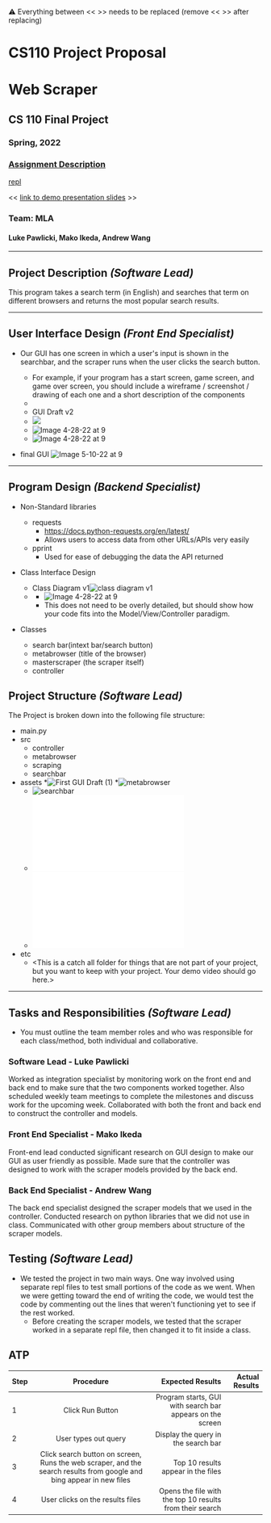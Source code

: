 :warning: Everything between << >> needs to be replaced (remove << >> after replacing)
# CS110 Project Proposal
# Web Scraper
## CS 110 Final Project
### Spring, 2022
### [Assignment Description](https://docs.google.com/document/d/1H4R6yLL7som1lglyXWZ04RvTp_RvRFCCBn6sqv-82ps/edit#)

[repl](https://replit.com/join/aqhcnsdthp-lukepawlicki) 

<< [link to demo presentation slides](#) >>

### Team:  MLA 
#### Luke Pawlicki, Mako Ikeda, Andrew Wang 

***

## Project Description *(Software Lead)*

This program takes a search term (in English) and searches that term on different browsers and returns the most popular search results.
***    

## User Interface Design *(Front End Specialist)*

* Our GUI has one screen in which a user's input is shown in the searchbar, and the scraper runs when the user clicks the search button.
    * For example, if your program has a start screen, game screen, and game over screen, you should include a wireframe / screenshot / drawing of each one and a short description of the components
    * 
    * GUI Draft v2
    * ![](Image%204-28-22%20at%209.24%20AM.jpg)
    * ![Image 4-28-22 at 9](Image%204-28-22%20at%209_2.jpg)
    * ![Image 4-28-22 at 9](Image%204-28-22%20at%209_3.jpg)

* final GUI
![Image 5-10-22 at 9](Image%205-10-22%20at%209.40%20PM.jpg)


***        

## Program Design *(Backend Specialist)*

* Non-Standard libraries
    * requests
      * https://docs.python-requests.org/en/latest/
      * Allows users to access data from other URLs/APIs very easily
    * pprint
      * Used for ease of debugging the data the API returned
* Class Interface Design
  
     * Class Diagram v1![class diagram v1](assets/class_diagram_v1.jpg)
  *
      * ![Image 4-28-22 at 9](Image%204-28-22%20at%209_5.jpg)
    * This does not need to be overly detailed, but should show how your code fits into the Model/View/Controller paradigm.
* Classes
    * search bar(intext bar/search button)
    * metabrowser (title of the browser)
    * masterscraper (the scraper itself)
    * controller

## Project Structure *(Software Lead)*

The Project is broken down into the following file structure:

* main.py
* src
    * controller
    * metabrowser
    * scraping
    * searchbar
* assets
    *![First GUI Draft (1)](First%20GUI%20Draft%20(1).jpg)
    *![metabrowser](metabrowser.jpg)
    * ![searchbar](searchbar.jpg)
    * ![GUI_draft_v2](GUI_draft_v2.pdf)
    * ![class_diagram_v1 (1)](class_diagram_v1%20(1).pdf)
* etc
    * <This is a catch all folder for things that are not part of your project, but you want to keep with your project. Your demo video should go here.>

***

## Tasks and Responsibilities *(Software Lead)*

   * You must outline the team member roles and who was responsible for each class/method, both individual and collaborative.

### Software Lead - Luke Pawlicki

Worked as integration specialist by monitoring work on the front end and back end to make sure that the two components worked together. Also scheduled weekly team meetings to complete the milestones and discuss work for the upcoming week. Collaborated with both the front and back end to construct the controller and models. 

### Front End Specialist - Mako Ikeda

Front-end lead conducted significant research on GUI design to make our GUI as user friendly as possible. Made sure that the controller was designed to work with the scraper models provided by the back end. 

### Back End Specialist - Andrew Wang

The back end specialist designed the scraper models that we used in the controller. Conducted research on python libraries that we did not use in class. Communicated with other group members about structure of the scraper models.

## Testing *(Software Lead)*

* We tested the project in two main ways. One way involved using separate repl files to test small portions of the code as we went. When we were getting toward the end of writing the code, we would test the code by commenting out the lines that weren't functioning yet to see if the rest worked.  
    * Before creating the scraper models, we tested that the scraper worked in a separate repl file, then changed it to fit inside a class. 

## ATP

| Step         | Procedure       | Expected Results  | Actual Results| 
|:----------------------|:-------------:| -----------------:| -----------:|
| 1 | Click Run Button |Program starts, GUI with search bar appears on the screen  |    
|  2  | User types out query  | Display the query in the search bar| 
| 3 | Click search button on screen, Runs the web scraper, and the search results from google and bing appear in new files |Top 10 results appear in the files| 
| 4 | User clicks on the results files | Opens the file with the top 10 results from their search|


